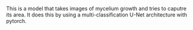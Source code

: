 This is a model that takes images of mycelium growth and tries to caputre its area. It does this by using a multi-classification U-Net architecture with pytorch.
